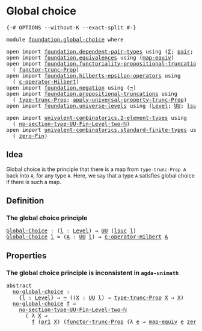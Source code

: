 # Global choice

<pre class="Agda"><a id="26" class="Symbol">{-#</a> <a id="30" class="Keyword">OPTIONS</a> <a id="38" class="Pragma">--without-K</a> <a id="50" class="Pragma">--exact-split</a> <a id="64" class="Symbol">#-}</a>

<a id="69" class="Keyword">module</a> <a id="76" href="foundation.global-choice.html" class="Module">foundation.global-choice</a> <a id="101" class="Keyword">where</a>

<a id="108" class="Keyword">open</a> <a id="113" class="Keyword">import</a> <a id="120" href="foundation.dependent-pair-types.html" class="Module">foundation.dependent-pair-types</a> <a id="152" class="Keyword">using</a> <a id="158" class="Symbol">(</a><a id="159" href="foundation-core.dependent-pair-types.html#515" class="Record">Σ</a><a id="160" class="Symbol">;</a> <a id="162" href="foundation-core.dependent-pair-types.html#588" class="InductiveConstructor">pair</a><a id="166" class="Symbol">;</a> <a id="168" href="foundation-core.dependent-pair-types.html#605" class="Field">pr1</a><a id="171" class="Symbol">;</a> <a id="173" href="foundation-core.dependent-pair-types.html#617" class="Field">pr2</a><a id="176" class="Symbol">)</a>
<a id="178" class="Keyword">open</a> <a id="183" class="Keyword">import</a> <a id="190" href="foundation.equivalences.html" class="Module">foundation.equivalences</a> <a id="214" class="Keyword">using</a> <a id="220" class="Symbol">(</a><a id="221" href="foundation-core.equivalences.html#1821" class="Function">map-equiv</a><a id="230" class="Symbol">)</a>
<a id="232" class="Keyword">open</a> <a id="237" class="Keyword">import</a> <a id="244" href="foundation.functoriality-propositional-truncation.html" class="Module">foundation.functoriality-propositional-truncation</a> <a id="294" class="Keyword">using</a>
  <a id="302" class="Symbol">(</a> <a id="304" href="foundation.functoriality-propositional-truncation.html#1451" class="Function">functor-trunc-Prop</a><a id="322" class="Symbol">)</a>
<a id="324" class="Keyword">open</a> <a id="329" class="Keyword">import</a> <a id="336" href="foundation.hilberts-epsilon-operators.html" class="Module">foundation.hilberts-epsilon-operators</a> <a id="374" class="Keyword">using</a>
  <a id="382" class="Symbol">(</a> <a id="384" href="foundation.hilberts-epsilon-operators.html#679" class="Function">ε-operator-Hilbert</a><a id="402" class="Symbol">)</a>
<a id="404" class="Keyword">open</a> <a id="409" class="Keyword">import</a> <a id="416" href="foundation.negation.html" class="Module">foundation.negation</a> <a id="436" class="Keyword">using</a> <a id="442" class="Symbol">(</a><a id="443" href="foundation-core.negation.html#465" class="Function">¬</a><a id="444" class="Symbol">)</a>
<a id="446" class="Keyword">open</a> <a id="451" class="Keyword">import</a> <a id="458" href="foundation.propositional-truncations.html" class="Module">foundation.propositional-truncations</a> <a id="495" class="Keyword">using</a>
  <a id="503" class="Symbol">(</a> <a id="505" href="foundation.propositional-truncations.html#2012" class="Function">type-trunc-Prop</a><a id="520" class="Symbol">;</a> <a id="522" href="foundation.propositional-truncations.html#5581" class="Function">apply-universal-property-trunc-Prop</a><a id="557" class="Symbol">)</a>
<a id="559" class="Keyword">open</a> <a id="564" class="Keyword">import</a> <a id="571" href="foundation.universe-levels.html" class="Module">foundation.universe-levels</a> <a id="598" class="Keyword">using</a> <a id="604" class="Symbol">(</a><a id="605" href="Agda.Primitive.html#597" class="Postulate">Level</a><a id="610" class="Symbol">;</a> <a id="612" href="foundation-core.universe-levels.html#235" class="Primitive">UU</a><a id="614" class="Symbol">;</a> <a id="616" href="Agda.Primitive.html#780" class="Primitive">lsuc</a><a id="620" class="Symbol">)</a>

<a id="623" class="Keyword">open</a> <a id="628" class="Keyword">import</a> <a id="635" href="univalent-combinatorics.2-element-types.html" class="Module">univalent-combinatorics.2-element-types</a> <a id="675" class="Keyword">using</a>
  <a id="683" class="Symbol">(</a> <a id="685" href="univalent-combinatorics.2-element-types.html#18847" class="Function">no-section-type-UU-Fin-Level-two-ℕ</a><a id="719" class="Symbol">)</a>
<a id="721" class="Keyword">open</a> <a id="726" class="Keyword">import</a> <a id="733" href="univalent-combinatorics.standard-finite-types.html" class="Module">univalent-combinatorics.standard-finite-types</a> <a id="779" class="Keyword">using</a>
  <a id="787" class="Symbol">(</a> <a id="789" href="univalent-combinatorics.standard-finite-types.html#7083" class="Function">zero-Fin</a><a id="797" class="Symbol">)</a>
</pre>
## Idea

Global choice is the principle that there is a map from `type-trunc-Prop A` back into `A`, for any type `A`. Here, we say that a type `A` satisfies global choice if there is such a map.

## Definition

### The global choice principle

<pre class="Agda"><a id="Global-Choice"></a><a id="1056" href="foundation.global-choice.html#1056" class="Function">Global-Choice</a> <a id="1070" class="Symbol">:</a> <a id="1072" class="Symbol">(</a><a id="1073" href="foundation.global-choice.html#1073" class="Bound">l</a> <a id="1075" class="Symbol">:</a> <a id="1077" href="Agda.Primitive.html#597" class="Postulate">Level</a><a id="1082" class="Symbol">)</a> <a id="1084" class="Symbol">→</a> <a id="1086" href="foundation-core.universe-levels.html#235" class="Primitive">UU</a> <a id="1089" class="Symbol">(</a><a id="1090" href="Agda.Primitive.html#780" class="Primitive">lsuc</a> <a id="1095" href="foundation.global-choice.html#1073" class="Bound">l</a><a id="1096" class="Symbol">)</a>
<a id="1098" href="foundation.global-choice.html#1056" class="Function">Global-Choice</a> <a id="1112" href="foundation.global-choice.html#1112" class="Bound">l</a> <a id="1114" class="Symbol">=</a> <a id="1116" class="Symbol">(</a><a id="1117" href="foundation.global-choice.html#1117" class="Bound">A</a> <a id="1119" class="Symbol">:</a> <a id="1121" href="foundation-core.universe-levels.html#235" class="Primitive">UU</a> <a id="1124" href="foundation.global-choice.html#1112" class="Bound">l</a><a id="1125" class="Symbol">)</a> <a id="1127" class="Symbol">→</a> <a id="1129" href="foundation.hilberts-epsilon-operators.html#679" class="Function">ε-operator-Hilbert</a> <a id="1148" href="foundation.global-choice.html#1117" class="Bound">A</a>
</pre>
## Properties

### The global choice principle is inconsistent in `agda-unimath`

<pre class="Agda"><a id="1245" class="Keyword">abstract</a>
  <a id="no-global-choice"></a><a id="1256" href="foundation.global-choice.html#1256" class="Function">no-global-choice</a> <a id="1273" class="Symbol">:</a>
    <a id="1279" class="Symbol">{</a><a id="1280" href="foundation.global-choice.html#1280" class="Bound">l</a> <a id="1282" class="Symbol">:</a> <a id="1284" href="Agda.Primitive.html#597" class="Postulate">Level</a><a id="1289" class="Symbol">}</a> <a id="1291" class="Symbol">→</a> <a id="1293" href="foundation-core.negation.html#465" class="Function">¬</a> <a id="1295" class="Symbol">((</a><a id="1297" href="foundation.global-choice.html#1297" class="Bound">X</a> <a id="1299" class="Symbol">:</a> <a id="1301" href="foundation-core.universe-levels.html#235" class="Primitive">UU</a> <a id="1304" href="foundation.global-choice.html#1280" class="Bound">l</a><a id="1305" class="Symbol">)</a> <a id="1307" class="Symbol">→</a> <a id="1309" href="foundation.propositional-truncations.html#2012" class="Function">type-trunc-Prop</a> <a id="1325" href="foundation.global-choice.html#1297" class="Bound">X</a> <a id="1327" class="Symbol">→</a> <a id="1329" href="foundation.global-choice.html#1297" class="Bound">X</a><a id="1330" class="Symbol">)</a>
  <a id="1334" href="foundation.global-choice.html#1256" class="Function">no-global-choice</a> <a id="1351" href="foundation.global-choice.html#1351" class="Bound">f</a> <a id="1353" class="Symbol">=</a>
    <a id="1359" href="univalent-combinatorics.2-element-types.html#18847" class="Function">no-section-type-UU-Fin-Level-two-ℕ</a>
      <a id="1400" class="Symbol">(</a> <a id="1402" class="Symbol">λ</a> <a id="1404" href="foundation.global-choice.html#1404" class="Bound">X</a> <a id="1406" class="Symbol">→</a>
        <a id="1416" href="foundation.global-choice.html#1351" class="Bound">f</a> <a id="1418" class="Symbol">(</a><a id="1419" href="foundation-core.dependent-pair-types.html#605" class="Field">pr1</a> <a id="1423" href="foundation.global-choice.html#1404" class="Bound">X</a><a id="1424" class="Symbol">)</a> <a id="1426" class="Symbol">(</a><a id="1427" href="foundation.functoriality-propositional-truncation.html#1451" class="Function">functor-trunc-Prop</a> <a id="1446" class="Symbol">(λ</a> <a id="1449" href="foundation.global-choice.html#1449" class="Bound">e</a> <a id="1451" class="Symbol">→</a> <a id="1453" href="foundation-core.equivalences.html#1821" class="Function">map-equiv</a> <a id="1463" href="foundation.global-choice.html#1449" class="Bound">e</a> <a id="1465" href="univalent-combinatorics.standard-finite-types.html#7083" class="Function">zero-Fin</a><a id="1473" class="Symbol">)</a> <a id="1475" class="Symbol">(</a><a id="1476" href="foundation-core.dependent-pair-types.html#617" class="Field">pr2</a> <a id="1480" href="foundation.global-choice.html#1404" class="Bound">X</a><a id="1481" class="Symbol">)))</a>
</pre>